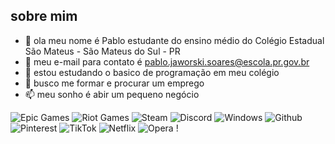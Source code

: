 ## sobre mim ##

- 👋 ola meu nome é Pablo estudante do ensino médio do Colégio Estadual São Mateus - São  Mateus do Sul - PR 
- 👀 meu e-mail para contato é pablo.jaworski.soares@escola.pr.gov.br
- 🌱 estou estudando o basico de programação em meu colégio
- 💞️ busco me formar e procurar um emprego
- 📫 meu sonho é abir um pequeno negócio



![Epic Games](https://img.shields.io/badge/Epic%20Games-313131?style=for-the-badge&logo=Epic%20Games&logoColor=white)
![Riot Games](https://img.shields.io/badge/Riot_Games-D32936?style=for-the-badge&logo=riot-games&logoColor=white)
![Steam](https://img.shields.io/badge/Steam-000000?style=for-the-badge&logo=steam&logoColor=white)
![Discord](https://img.shields.io/badge/Discord-5865F2?style=for-the-badge&logo=discord&logoColor=white)
![Windows](https://img.shields.io/badge/Discord-5865F2?style=for-the-badge&logo=discord&logoColor=white)
![Github](https://img.shields.io/badge/GitHub-100000?style=for-the-badge&logo=github&logoColor=white)
![Pinterest](https://img.shields.io/badge/Pinterest-%23E60023.svg?&style=for-the-badge&logo=Pinterest&logoColor=white)
![TikTok](https://img.shields.io/badge/TikTok-000000?style=for-the-badge&logo=tiktok&logoColor=white)
![Netflix](https://img.shields.io/badge/Netflix-E50914?style=for-the-badge&logo=netflix&logoColor=white)
![Opera](https://img.shields.io/badge/Opera-FF1B2D?style=for-the-badge&logo=Opera&logoColor=white)
!
